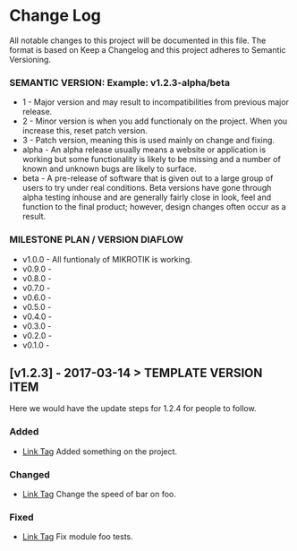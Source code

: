 # Change Log

All notable changes to this project will be documented in this file.
The format is based on Keep a Changelog and this project adheres to Semantic Versioning.

### SEMANTIC VERSION: Example: v1.2.3-alpha/beta
- 1 - Major version and may result to incompatibilities from previous major release.
- 2 - Minor version is when you add functionaly on the project. When you increase this, reset patch version.
- 3 - Patch version, meaning this is used mainly on change and fixing.
- alpha - An alpha release usually means a website or application is working but some functionality is likely to be missing and a number of known and unknown bugs are likely to surface.
- beta -  A pre-release of software that is given out to a large group of users to try under real conditions. Beta versions have gone through alpha testing inhouse and are generally fairly close in look, feel and function to the final product; however, design changes often occur as a result.

### MILESTONE PLAN / VERSION DIAFLOW
- v1.0.0 - All funtionaly of MIKROTIK is working.
- v0.9.0 - 
- v0.8.0 - 
- v0.7.0 - 
- v0.6.0 - 
- v0.5.0 - 
- v0.4.0 - 
- v0.3.0 - 
- v0.2.0 - 
- v0.1.0 - 

## [v1.2.3] - 2017-03-14 > TEMPLATE VERSION ITEM

Here we would have the update steps for 1.2.4 for people to follow.

### Added
- [Link Tag](http://example.com/submenu/target)
    Added something on the project.

### Changed
- [Link Tag](http://example.com/submenu/target)
    Change the speed of bar on foo.

### Fixed
- [Link Tag](http://example.com/submenu/target)
    Fix module foo tests.